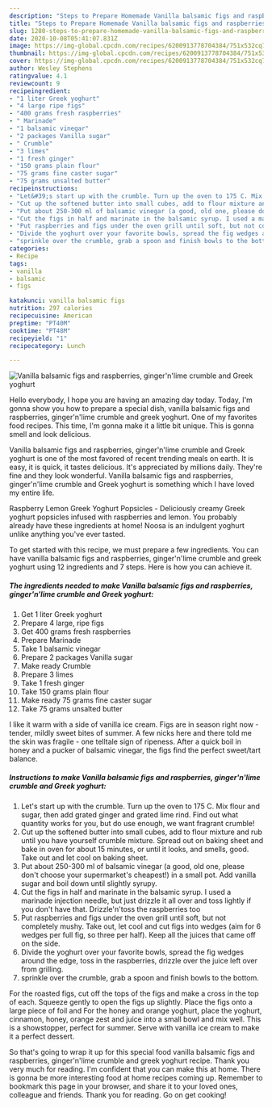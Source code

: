 ```yaml
---
description: "Steps to Prepare Homemade Vanilla balsamic figs and raspberries, ginger&amp;#39;n&amp;#39;lime crumble and Greek yoghurt"
title: "Steps to Prepare Homemade Vanilla balsamic figs and raspberries, ginger&amp;#39;n&amp;#39;lime crumble and Greek yoghurt"
slug: 1280-steps-to-prepare-homemade-vanilla-balsamic-figs-and-raspberries-ginger-and-39-n-and-39-lime-crumble-and-greek-yoghurt
date: 2020-10-08T05:41:07.831Z
image: https://img-global.cpcdn.com/recipes/6200913778704384/751x532cq70/vanilla-balsamic-figs-and-raspberries-gingernlime-crumble-and-greek-yoghurt-recipe-main-photo.jpg
thumbnail: https://img-global.cpcdn.com/recipes/6200913778704384/751x532cq70/vanilla-balsamic-figs-and-raspberries-gingernlime-crumble-and-greek-yoghurt-recipe-main-photo.jpg
cover: https://img-global.cpcdn.com/recipes/6200913778704384/751x532cq70/vanilla-balsamic-figs-and-raspberries-gingernlime-crumble-and-greek-yoghurt-recipe-main-photo.jpg
author: Wesley Stephens
ratingvalue: 4.1
reviewcount: 9
recipeingredient:
- "1 liter Greek yoghurt"
- "4 large ripe figs"
- "400 grams fresh raspberries"
- " Marinade"
- "1 balsamic vinegar"
- "2 packages Vanilla sugar"
- " Crumble"
- "3 limes"
- "1 fresh ginger"
- "150 grams plain flour"
- "75 grams fine caster sugar"
- "75 grams unsalted butter"
recipeinstructions:
- "Let&#39;s start up with the crumble. Turn up the oven to 175 C. Mix flour and sugar, then add grated ginger and grated lime rind. Find out what quantity works for you, but do use enough, we want fragrant crumble!"
- "Cut up the softened butter into small cubes, add to flour mixture and rub until you have yourself crumble mixture. Spread out on baking sheet and bake in oven for about 15 minutes, or until it looks, and smells, good. Take out and let cool on baking sheet."
- "Put about 250-300 ml of balsamic vinegar (a good, old one, please don&#39;t choose your supermarket&#39;s cheapest!) in a small pot. Add vanilla sugar and boil down until slightly syrupy."
- "Cut the figs in half and marinate in the balsamic syrup. I used a marinade injection needle, but just drizzle it all over and toss lightly if you don&#39;t have that. Drizzle&#39;n&#39;toss the raspberries too"
- "Put raspberries and figs under the oven grill until soft, but not completely mushy. Take out, let cool and cut figs into wedges (aim for 6 wedges per full fig, so three per half). Keep all the juices that came off on the side."
- "Divide the yoghurt over your favorite bowls, spread the fig wedges around the edge, toss in the raspberries, drizzle over the juice left over from grilling."
- "sprinkle over the crumble, grab a spoon and finish bowls to the bottom."
categories:
- Recipe
tags:
- vanilla
- balsamic
- figs

katakunci: vanilla balsamic figs 
nutrition: 297 calories
recipecuisine: American
preptime: "PT40M"
cooktime: "PT48M"
recipeyield: "1"
recipecategory: Lunch

---
```



![Vanilla balsamic figs and raspberries, ginger&#39;n&#39;lime crumble and Greek yoghurt](https://img-global.cpcdn.com/recipes/6200913778704384/751x532cq70/vanilla-balsamic-figs-and-raspberries-gingernlime-crumble-and-greek-yoghurt-recipe-main-photo.jpg)

Hello everybody, I hope you are having an amazing day today. Today, I'm gonna show you how to prepare a special dish, vanilla balsamic figs and raspberries, ginger&#39;n&#39;lime crumble and greek yoghurt. One of my favorites food recipes. This time, I'm gonna make it a little bit unique. This is gonna smell and look delicious.

Vanilla balsamic figs and raspberries, ginger&#39;n&#39;lime crumble and Greek yoghurt is one of the most favored of recent trending meals on earth. It is easy, it is quick, it tastes delicious. It's appreciated by millions daily. They're fine and they look wonderful. Vanilla balsamic figs and raspberries, ginger&#39;n&#39;lime crumble and Greek yoghurt is something which I have loved my entire life.

Raspberry Lemon Greek Yoghurt Popsicles - Deliciously creamy Greek yoghurt popsicles infused with raspberries and lemon. You probably already have these ingredients at home! Noosa is an indulgent yoghurt unlike anything you&#39;ve ever tasted.


To get started with this recipe, we must prepare a few ingredients. You can have vanilla balsamic figs and raspberries, ginger&#39;n&#39;lime crumble and greek yoghurt using 12 ingredients and 7 steps. Here is how you can achieve it.

<!--inarticleads1-->

##### The ingredients needed to make Vanilla balsamic figs and raspberries, ginger&#39;n&#39;lime crumble and Greek yoghurt:

1. Get 1 liter Greek yoghurt
1. Prepare 4 large, ripe figs
1. Get 400 grams fresh raspberries
1. Prepare  Marinade
1. Take 1 balsamic vinegar
1. Prepare 2 packages Vanilla sugar
1. Make ready  Crumble
1. Prepare 3 limes
1. Take 1 fresh ginger
1. Take 150 grams plain flour
1. Make ready 75 grams fine caster sugar
1. Take 75 grams unsalted butter


I like it warm with a side of vanilla ice cream. Figs are in season right now - tender, mildly sweet bites of summer. A few nicks here and there told me the skin was fragile - one telltale sign of ripeness. After a quick boil in honey and a pucker of balsamic vinegar, the figs find the perfect sweet/tart balance. 

<!--inarticleads2-->

##### Instructions to make Vanilla balsamic figs and raspberries, ginger&#39;n&#39;lime crumble and Greek yoghurt:

1. Let&#39;s start up with the crumble. Turn up the oven to 175 C. Mix flour and sugar, then add grated ginger and grated lime rind. Find out what quantity works for you, but do use enough, we want fragrant crumble!
1. Cut up the softened butter into small cubes, add to flour mixture and rub until you have yourself crumble mixture. Spread out on baking sheet and bake in oven for about 15 minutes, or until it looks, and smells, good. Take out and let cool on baking sheet.
1. Put about 250-300 ml of balsamic vinegar (a good, old one, please don&#39;t choose your supermarket&#39;s cheapest!) in a small pot. Add vanilla sugar and boil down until slightly syrupy.
1. Cut the figs in half and marinate in the balsamic syrup. I used a marinade injection needle, but just drizzle it all over and toss lightly if you don&#39;t have that. Drizzle&#39;n&#39;toss the raspberries too
1. Put raspberries and figs under the oven grill until soft, but not completely mushy. Take out, let cool and cut figs into wedges (aim for 6 wedges per full fig, so three per half). Keep all the juices that came off on the side.
1. Divide the yoghurt over your favorite bowls, spread the fig wedges around the edge, toss in the raspberries, drizzle over the juice left over from grilling.
1. sprinkle over the crumble, grab a spoon and finish bowls to the bottom.


For the roasted figs, cut off the tops of the figs and make a cross in the top of each. Squeeze gently to open the figs up slightly. Place the figs onto a large piece of foil and For the honey and orange yoghurt, place the yoghurt, cinnamon, honey, orange zest and juice into a small bowl and mix well. This is a showstopper, perfect for summer. Serve with vanilla ice cream to make it a perfect dessert. 

So that's going to wrap it up for this special food vanilla balsamic figs and raspberries, ginger&#39;n&#39;lime crumble and greek yoghurt recipe. Thank you very much for reading. I'm confident that you can make this at home. There is gonna be more interesting food at home recipes coming up. Remember to bookmark this page in your browser, and share it to your loved ones, colleague and friends. Thank you for reading. Go on get cooking!
